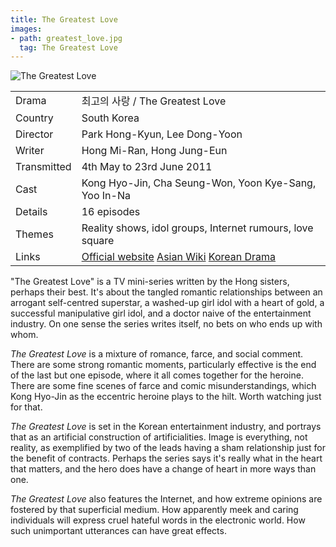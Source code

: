 ```yaml
---
title: The Greatest Love
images:
- path: greatest_love.jpg
  tag: The Greatest Love
---
```

![The Greatest Love](greatest_love.jpg)

| | |
|-|-|
Drama|&#52572;&#44256;&#51032; &#49324;&#46993; / The Greatest Love
Country|South Korea
Director|Park Hong-Kyun, Lee Dong-Yoon
Writer|Hong Mi-Ran, Hong Jung-Eun
Transmitted|4th May to 23rd June 2011
Cast|Kong Hyo-Jin, Cha Seung-Won, Yoon Kye-Sang, Yoo In-Na
Details|16 episodes
Themes|Reality shows, idol groups, Internet rumours, love square
Links|[Official website](http://www.imbc.com/broad/tv/drama/greatestlove/) [Asian Wiki](http://asianwiki.com/The_Greatest_Love_-_Korean_Drama) [Korean Drama](https://www.koreandrama.org/the-greatest-love/)

"The Greatest Love"
is a TV mini-series written by the Hong sisters, perhaps their best.
It's about the tangled romantic relationships between an arrogant self-centred
superstar, a washed-up girl idol with a heart of gold, a successful
manipulative girl idol, and a doctor naive of the entertainment
industry.  On one sense the series writes itself, no bets on who ends
up with whom.

*The Greatest Love* is a mixture of romance, farce, and social comment.
There are some strong romantic moments, particularly effective is the end of
the last but one episode, where it all comes together for the heroine.  There
are some fine scenes of farce and comic misunderstandings, which Kong Hyo-Jin as the
eccentric heroine plays to the hilt.  Worth watching just for that.

*The Greatest Love* is set in the Korean entertainment industry, and portrays
that as an artificial construction of artificialities.  Image is everything,
not reality, as exemplified by two of the leads having a sham relationship just
for the benefit of contracts.  Perhaps the series says it's really what in the
heart that matters, and the hero does have a change of heart in more ways than
one.

*The Greatest Love* also features the Internet, and how extreme opinions
are fostered by that superficial medium.  How apparently meek and caring
individuals will express cruel hateful words in the electronic world.  How
such unimportant utterances can have great effects.
